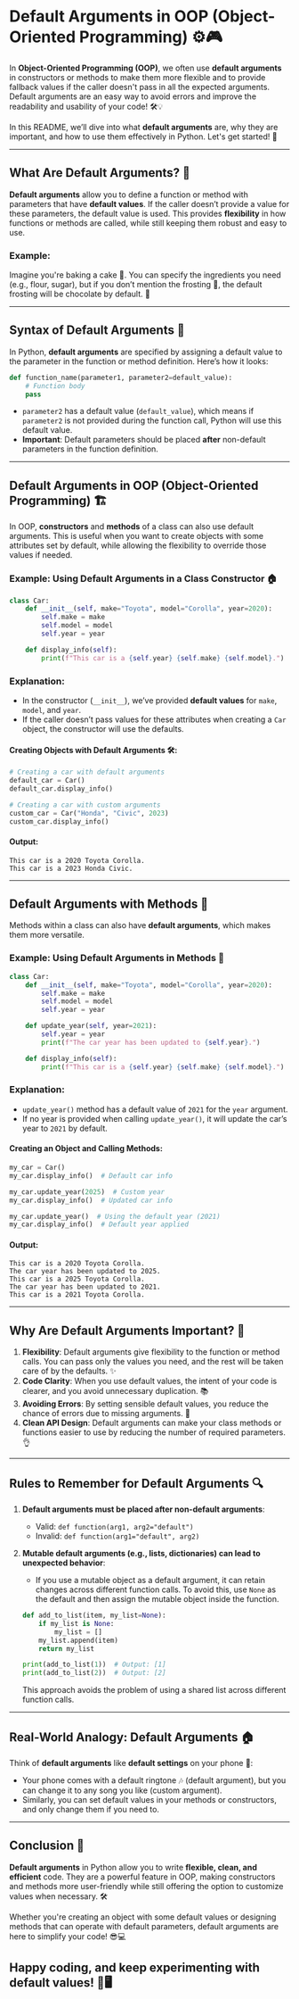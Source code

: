 
# Default Arguments in OOP (Object-Oriented Programming) ⚙️🎮

In **Object-Oriented Programming (OOP)**, we often use **default arguments** in constructors or methods to make them more flexible and to provide fallback values if the caller doesn't pass in all the expected arguments. Default arguments are an easy way to avoid errors and improve the readability and usability of your code! 🛠️💡

In this README, we’ll dive into what **default arguments** are, why they are important, and how to use them effectively in Python. Let's get started! 🚀

---

## What Are Default Arguments? 🤔

**Default arguments** allow you to define a function or method with parameters that have **default values**. If the caller doesn’t provide a value for these parameters, the default value is used. This provides **flexibility** in how functions or methods are called, while still keeping them robust and easy to use.

### Example:
Imagine you're baking a cake 🎂. You can specify the ingredients you need (e.g., flour, sugar), but if you don’t mention the frosting 🍰, the default frosting will be chocolate by default. 🍫

---

## Syntax of Default Arguments 📜

In Python, **default arguments** are specified by assigning a default value to the parameter in the function or method definition. Here’s how it looks:

```python
def function_name(parameter1, parameter2=default_value):
    # Function body
    pass
```

- `parameter2` has a default value (`default_value`), which means if `parameter2` is not provided during the function call, Python will use this default value.
- **Important**: Default parameters should be placed **after** non-default parameters in the function definition.

---

## Default Arguments in OOP (Object-Oriented Programming) 🏗️

In OOP, **constructors** and **methods** of a class can also use default arguments. This is useful when you want to create objects with some attributes set by default, while allowing the flexibility to override those values if needed.

### Example: Using Default Arguments in a Class Constructor 🏠

```python
class Car:
    def __init__(self, make="Toyota", model="Corolla", year=2020):
        self.make = make
        self.model = model
        self.year = year

    def display_info(self):
        print(f"This car is a {self.year} {self.make} {self.model}.")
```

### Explanation:
- In the constructor (`__init__`), we’ve provided **default values** for `make`, `model`, and `year`.
- If the caller doesn’t pass values for these attributes when creating a `Car` object, the constructor will use the defaults.

#### Creating Objects with Default Arguments 🛠️:

```python
# Creating a car with default arguments
default_car = Car()
default_car.display_info()

# Creating a car with custom arguments
custom_car = Car("Honda", "Civic", 2023)
custom_car.display_info()
```

#### Output:
```
This car is a 2020 Toyota Corolla.
This car is a 2023 Honda Civic.
```

---

## Default Arguments with Methods 🔑

Methods within a class can also have **default arguments**, which makes them more versatile.

### Example: Using Default Arguments in Methods 🔧

```python
class Car:
    def __init__(self, make="Toyota", model="Corolla", year=2020):
        self.make = make
        self.model = model
        self.year = year

    def update_year(self, year=2021):
        self.year = year
        print(f"The car year has been updated to {self.year}.")

    def display_info(self):
        print(f"This car is a {self.year} {self.make} {self.model}.")
```

### Explanation:
- `update_year()` method has a default value of `2021` for the `year` argument.
- If no year is provided when calling `update_year()`, it will update the car’s year to `2021` by default.

#### Creating an Object and Calling Methods:

```python
my_car = Car()
my_car.display_info()  # Default car info

my_car.update_year(2025)  # Custom year
my_car.display_info()  # Updated car info

my_car.update_year()  # Using the default year (2021)
my_car.display_info()  # Default year applied
```

#### Output:
```
This car is a 2020 Toyota Corolla.
The car year has been updated to 2025.
This car is a 2025 Toyota Corolla.
The car year has been updated to 2021.
This car is a 2021 Toyota Corolla.
```

---

## Why Are Default Arguments Important? 🤩

1. **Flexibility**: Default arguments give flexibility to the function or method calls. You can pass only the values you need, and the rest will be taken care of by the defaults. ✨
2. **Code Clarity**: When you use default values, the intent of your code is clearer, and you avoid unnecessary duplication. 📚
3. **Avoiding Errors**: By setting sensible default values, you reduce the chance of errors due to missing arguments. 🚫
4. **Clean API Design**: Default arguments can make your class methods or functions easier to use by reducing the number of required parameters. 👌

---

## Rules to Remember for Default Arguments 🔍

1. **Default arguments must be placed after non-default arguments**:
   - Valid: `def function(arg1, arg2="default")`
   - Invalid: `def function(arg1="default", arg2)`

2. **Mutable default arguments (e.g., lists, dictionaries) can lead to unexpected behavior**:
   - If you use a mutable object as a default argument, it can retain changes across different function calls. To avoid this, use `None` as the default and then assign the mutable object inside the function.

   ```python
   def add_to_list(item, my_list=None):
       if my_list is None:
           my_list = []
       my_list.append(item)
       return my_list

   print(add_to_list(1))  # Output: [1]
   print(add_to_list(2))  # Output: [2]
   ```

   This approach avoids the problem of using a shared list across different function calls.

---

## Real-World Analogy: Default Arguments 🏠

Think of **default arguments** like **default settings** on your phone 📱:
- Your phone comes with a default ringtone 🎶 (default argument), but you can change it to any song you like (custom argument).
- Similarly, you can set default values in your methods or constructors, and only change them if you need to.

---

## Conclusion 🎉

**Default arguments** in Python allow you to write **flexible, clean, and efficient** code. They are a powerful feature in OOP, making constructors and methods more user-friendly while still offering the option to customize values when necessary. 🛠️

Whether you're creating an object with some default values or designing methods that can operate with default parameters, default arguments are here to simplify your code! 😎💻

Happy coding, and keep experimenting with default values! 🎨🖥️
---
